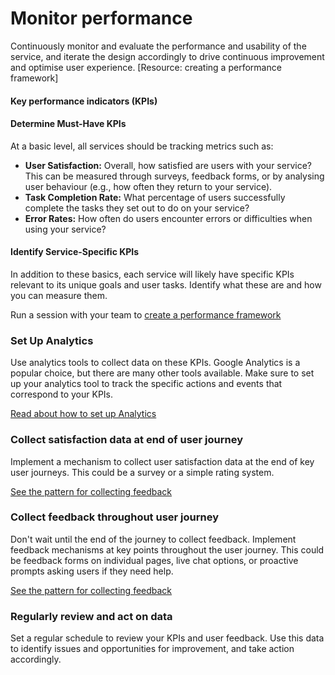 # Monitor performance

Continuously monitor and evaluate the performance and usability of the service, and iterate the design accordingly to drive continuous improvement and optimise user experience. \[Resource: creating a performance framework]

#### **Key performance indicators (KPIs)**

#### **Determine Must-Have KPIs**

At a basic level, all services should be tracking metrics such as:

* **User Satisfaction:** Overall, how satisfied are users with your service? This can be measured through surveys, feedback forms, or by analysing user behaviour (e.g., how often they return to your service).
* **Task Completion Rate:** What percentage of users successfully complete the tasks they set out to do on your service?
* **Error Rates:** How often do users encounter errors or difficulties when using your service?

#### **Identify Service-Specific KPIs**

In addition to these basics, each service will likely have specific KPIs relevant to its unique goals and user tasks. Identify what these are and how you can measure them.

Run a session with your team to [create a performance framework](https://dataingovernment.blog.gov.uk/2016/11/02/setting-up-a-performance-framework-for-the-uk-parliament-website/)

### **Set Up Analytics**

Use analytics tools to collect data on these KPIs. Google Analytics is a popular choice, but there are many other tools available. Make sure to set up your analytics tool to track the specific actions and events that correspond to your KPIs.

[Read about how to set up Analytics](./#set-up-analytics)

### **Collect satisfaction data at end of user journey**

Implement a mechanism to collect user satisfaction data at the end of key user journeys. This could be a survey or a simple rating system.

[See the pattern for collecting feedback](../../../service-patterns/service-patterns/asking-users-for-feedback.md)

### **Collect feedback throughout user journey**

Don't wait until the end of the journey to collect feedback. Implement feedback mechanisms at key points throughout the user journey. This could be feedback forms on individual pages, live chat options, or proactive prompts asking users if they need help.

[See the pattern for collecting feedback](../../../service-patterns/service-patterns/asking-users-for-feedback.md)

### **Regularly review and act on data**

Set a regular schedule to review your KPIs and user feedback. Use this data to identify issues and opportunities for improvement, and take action accordingly.&#x20;
